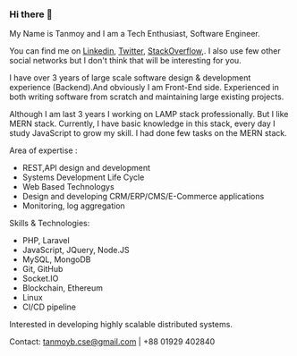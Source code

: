 ### Hi there 👋

My Name is Tanmoy and I am a Tech Enthusiast, Software Engineer.

You can find me on [Linkedin](https://www.linkedin.com/in/tanmoybcse/), [Twitter](https://twitter.com/s4kibs4mi), [StackOverflow](https://stackoverflow.com/users/6770042/tanmoy-biswas),. I also use few other social networks but I don't think that will be interesting for you.

I have over 3 years of large scale software design & development experience (Backend).And obviously I am Front-End side. Experienced in both writing software from scratch and maintaining large existing projects. 

Although I am last 3 years I working on LAMP stack professionally. But I like MERN stack. Currently, I have basic knowledge in this stack, every day I study JavaScript to grow my skill. I had done few tasks on the MERN stack.  


Area of expertise :
- REST,API design and development
- Systems Development Life Cycle
- Web Based Technologys
- Design and developing CRM/ERP/CMS/E-Commerce applications
- Monitoring, log aggregation

Skills & Technologies:
- PHP, Laravel
- JavaScript, JQuery, Node.JS
- MySQL, MongoDB
- Git, GitHub
- Socket.IO
- Blockchain, Ethereum
- Linux
- CI/CD pipeline

Interested in developing highly scalable distributed systems.

Contact: tanmoyb.cse@gmail.com | +88 01929 402840

